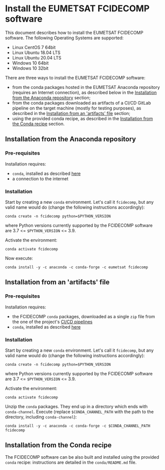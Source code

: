 # Install the EUMETSAT FCIDECOMP software

This document describes how to install the EUMETSAT FCIDECOMP software.
The following Operating Systems are supported:

- Linux CentOS 7 64bit
- Linux Ubuntu 18.04 LTS
- Linux Ubuntu 20.04 LTS
- Windows 10 64bit
- Windows 10 32bit

There are three ways to install the EUMETSAT FCIDECOMP software:

- from the conda packages hosted in the EUMETSAT Anaconda repository (requires an Internet connection),
as described below in the [Installation from the Anaconda repository](#installation-from-the-anaconda-repository)
section;
- from the conda packages downloaded as artifacts of a CI/CD GitLab pipeline on the target machine 
(mostly for testing purposes), as described in the 
[Installation from an 'artifacts' file](#installation-from-an-artifacts-file) section;
- using the provided conda recipe, as described in the 
[Installation from the Conda recipe](#installation-from-the-conda-recipe) section.

## Installation from the Anaconda repository

### Pre-requisites

Installation requires:

- `conda`, installed as described
  [here](<https://conda.io/projects/conda/en/latest/user-guide/install/index.html>)
- a connection to the internet

### Installation

Start by creating a new `conda` environment. Let's call it `fcidecomp`, but
any valid name would do (change the following instructions accordingly):

    conda create -n fcidecomp python=$PYTHON_VERSION
    
where Python versions currently supported by the FCIDECOMP software are 3.7 <= `$PYTHON_VERSION` <= 3.9.

Activate the environment:

    conda activate fcidecomp

Now execute:

    conda install -y -c anaconda -c conda-forge -c eumetsat fcidecomp

## Installation from an 'artifacts' file

### Pre-requisites

Installation requires:

- the FCIDECOMP `conda` packages, downloaded as a single `zip` file from the one of the project's 
  [CI/CD pipelines](<https://gitlab.eumetsat.int/sepdssme/fcidecomp/fcidecomp/-/pipelines>)
- `conda`, installed as described
  [here](<https://conda.io/projects/conda/en/latest/user-guide/install/index.html>)

### Installation

Start by creating a new `conda` environment. Let's call it `fcidecomp`, but
any valid name would do (change the following instructions accordingly):

    conda create -n fcidecomp python=$PYTHON_VERSION
    
where Python versions currently supported by the FCIDECOMP software are 3.7 <= `$PYTHON_VERSION` <= 3.9.

Activate the environment:

    conda activate fcidecomp

Unzip the `conda` packages. They end up in a directory which ends with `conda-channel`.
Execute (replace `$CONDA_CHANNEL_PATH` with the path to the directory, including `conda-channel`):

    conda install -y -c anaconda -c conda-forge -c $CONDA_CHANNEL_PATH fcidecomp


## Installation from the Conda recipe

The FCIDECOMP software can be also built and installed using the provided `conda` recipe: instructions are detailed in 
the `conda/README.md` file.




